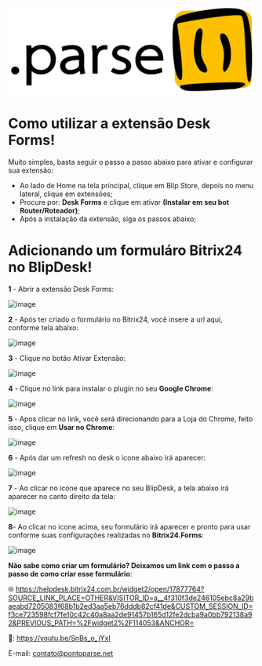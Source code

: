 ![N|Solid](https://raw.githubusercontent.com/Wilkor/img-clonebots/main/logoParseHorizontal.jpeg)


# Como utilizar a extensão Desk Forms!

Muito simples, basta seguir o passo a passo abaixo para ativar e configurar sua extensão:

 - Ao lado de Home na tela principal, clique em Blip Store, depois no menu lateral, clique em extensões;
 - Procure por: **Desk Forms** e clique em ativar **(Instalar em seu bot Router/Roteador)**;
 - Após a instalação da extensão, siga os passos abaixo;

 # Adicionando um formuláro Bitrix24 no BlipDesk!
 
  **1** - Abrir a extensão Desk Forms:
  
  ![image](https://github.com/Wilkor/doc-plugin-bitrix24-desk/assets/34819624/79ce84f3-83bf-4bfb-9e66-2db76956be30)

 **2** - Após ter criado o formulário no Bitrix24, você insere a url aqui, conforme tela abaixo:
 
 ![image](https://github.com/Wilkor/doc-plugin-bitrix24-desk/assets/34819624/f28382fe-83e0-4011-a503-e4fb33be68df)

 **3** - Clique no botão Ativar Extensão:
 
 ![image](https://github.com/Wilkor/doc-plugin-bitrix24-desk/assets/34819624/527a16eb-46c6-43eb-8b56-ebab53fe8ee8)


 **4** - Clique no link para instalar o plugin no seu **Google Chrome**:
 
 ![image](https://github.com/Wilkor/doc-plugin-bitrix24-desk/assets/34819624/53efb480-3f63-4788-993d-b5b9e2c15927)

 **5** - Apos clicar no link, você será direcionando para a Loja do Chrome, feito isso, clique em **Usar no Chrome**:
 
 ![image](https://github.com/Wilkor/doc-plugin-bitrix24-desk/assets/34819624/ca08ecf0-1b81-40a0-a09d-1add5746e2ce)

 **6** - Após dar um refresh no desk o icone abaixo irá aparecer:
 
 ![image](https://github.com/Wilkor/doc-plugin-bitrix24-desk/assets/34819624/707f13b6-b251-4c86-8429-8560c13ed052)

 **7** - Ao clicar no icone que aparece no seu BlipDesk, a tela abaixo irá aparecer no canto direito da tela:
 
![image](https://github.com/Wilkor/doc-plugin-bitrix24-desk/assets/34819624/4328d6df-a5ad-4190-bf48-89ce26d6f529)


**8**- Ao clicar no icone acima, seu formulário irá aparecer e pronto para usar conforme suas configurações realizadas no **Bitrix24.Forms**:

![image](https://github.com/Wilkor/doc-plugin-bitrix24-desk/assets/34819624/6804f25b-6086-4eb9-abe1-11affc9cc6cb)



**Não sabe como criar um formulário? Deixamos um link com o passo a passo de como criar esse formulário**:

 🌐 https://helpdesk.bitrix24.com.br/widget2/open/17877764?SOURCE_LINK_PLACE=OTHER&VISITOR_ID=a__4f310f3de246105ebc8a29baeabd7205083f68b1b2ed3aa5eb76dddb82cf41de&CUSTOM_SESSION_ID=f3ce723598fcf7fe10c42c40a8aa2de91457b165d12fe2dcba9a0bb792138a92&PREVIOUS_PATH=%2Fwidget2%2F114053&ANCHOR=
 

 🎥: https://youtu.be/SnBs_o_jYxI
 
E-mail: contato@pontoparse.net
